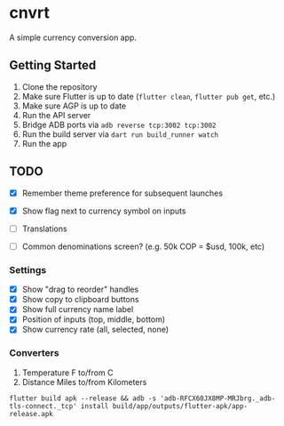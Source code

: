 # cnvrt

A simple currency conversion app.


## Getting Started

1. Clone the repository
2. Make sure Flutter is up to date (`flutter clean`, `flutter pub get`, etc.)
3. Make sure AGP is up to date
4. Run the API server
5. Bridge ADB ports via `adb reverse tcp:3002 tcp:3002`
6. Run the build server via `dart run build_runner watch`
6. Run the app


## TODO

* [x] Remember theme preference for subsequent launches
* [x] Show flag next to currency symbol on inputs
* [ ] Translations
* [ ] Common denominations screen? (e.g. 50k COP = $usd, 100k, etc)


### Settings

* [x] Show "drag to reorder" handles
* [x] Show copy to clipboard buttons
* [x] Show full currency name label
* [x] Position of inputs (top, middle, bottom)
* [x] Show currency rate (all, selected, none)

### Converters

1. Temperature F to/from C
2. Distance Miles to/from Kilometers


`flutter build apk --release && adb -s 'adb-RFCX60JX8MP-MRJbrg._adb-tls-connect._tcp' install build/app/outputs/flutter-apk/app-release.apk`